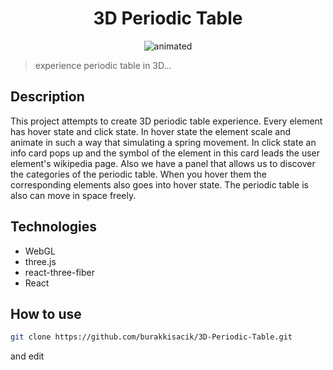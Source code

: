 <h1 align="center">
    3D Periodic Table
</h1>

<p align="center">
  <img src="public/pt.gif" alt="animated" />
</p>

> experience periodic table in 3D...

## Description

This project attempts to create 3D periodic table experience. Every element has hover state and click state. In hover state the element scale and animate in such a way that simulating a spring movement. In click state an info card pops up and the symbol of the element in this card leads the user element's wikipedia page. Also we have a panel that allows us to discover the categories of the periodic table. When you hover them the corresponding elements also goes into hover state. The periodic table is also can move in space freely.

## Technologies

-   WebGL
-   three.js
-   react-three-fiber
-   React

## How to use

```Bash
git clone https://github.com/burakkisacik/3D-Periodic-Table.git
```

and edit

